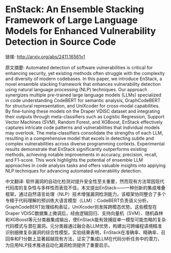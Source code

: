 # EnStack: An Ensemble Stacking Framework of Large Language Models for Enhanced Vulnerability Detection in Source Code

链接: http://arxiv.org/abs/2411.16561v1

原文摘要:
Automated detection of software vulnerabilities is critical for enhancing
security, yet existing methods often struggle with the complexity and diversity
of modern codebases. In this paper, we introduce EnStack, a novel ensemble
stacking framework that enhances vulnerability detection using natural language
processing (NLP) techniques. Our approach synergizes multiple pre-trained large
language models (LLMs) specialized in code understanding CodeBERT for semantic
analysis, GraphCodeBERT for structural representation, and UniXcoder for
cross-modal capabilities. By fine-tuning these models on the Draper VDISC
dataset and integrating their outputs through meta-classifiers such as Logistic
Regression, Support Vector Machines (SVM), Random Forest, and XGBoost, EnStack
effectively captures intricate code patterns and vulnerabilities that
individual models may overlook. The meta-classifiers consolidate the strengths
of each LLM, resulting in a comprehensive model that excels in detecting subtle
and complex vulnerabilities across diverse programming contexts. Experimental
results demonstrate that EnStack significantly outperforms existing methods,
achieving notable improvements in accuracy, precision, recall, and F1-score.
This work highlights the potential of ensemble LLM approaches in code analysis
tasks and offers valuable insights into applying NLP techniques for advancing
automated vulnerability detection.

中文翻译:
软件漏洞的自动化检测对提升安全性至关重要，然而现有方法常因现代代码库的复杂性与多样性而表现不佳。本文提出EnStack——一种创新的集成堆叠框架，通过自然语言处理（NLP）技术增强漏洞检测能力。该框架协同整合了多个专精于代码理解的预训练大语言模型（LLM）：CodeBERT负责语义分析，GraphCodeBERT处理结构表征，UniXcoder则发挥跨模态优势。这些模型在Draper VDISC数据集上微调后，经由逻辑回归、支持向量机（SVM）、随机森林和XGBoost等元分类器集成输出，使EnStack能有效捕捉单一模型可能忽略的复杂代码模式与潜在漏洞。元分类器通过融合各LLM优势，构建出可跨编程语境精准识别细微复杂漏洞的综合性模型。实验结果表明，EnStack在准确率、精确率、召回率和F1分数上显著超越现有方法，证实了集成LLM在代码分析任务中的潜力，为应用NLP技术推进自动化漏洞检测提供了重要启示。
